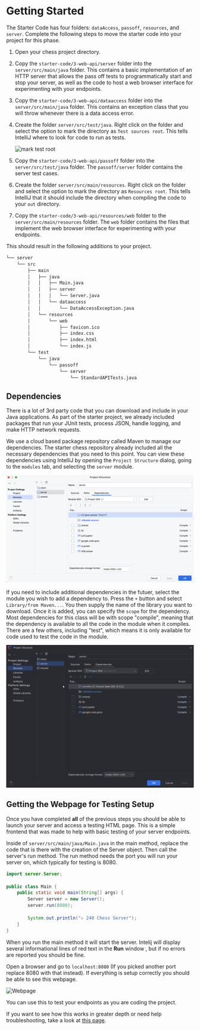# Getting Started

The Starter Code has four folders: `dataAccess`, `passoff`, `resources`, and `server`. Complete the following steps to move the starter code into your project for this phase.

1. Open your chess project directory.
1. Copy the `starter-code/3-web-api/server` folder into the `server/src/main/java` folder. This contains a basic implementation of an HTTP server that allows the pass off tests to programmatically start and stop your server, as well as the code to host a web browser interface for experimenting with your endpoints.
1. Copy the `starter-code/3-web-api/dataaccess` folder into the `server/src/main/java` folder. This contains an exception class that you will throw whenever there is a data access error.
1. Create the folder `server/src/test/java`. Right click on the folder and select the option to mark the directory as `Test sources root`. This tells IntelliJ where to look for code to run as tests.

   ![mark test root](mark-test-root.png)

1. Copy the `starter-code/3-web-api/passoff` folder into the `server/src/test/java` folder. The `passoff/server` folder contains the server test cases.
1. Create the folder `server/src/main/resources`. Right click on the folder and select the option to mark the directory as `Resources root`. This tells IntelliJ that it should include the directory when compiling the code to your `out` directory.
1. Copy the `starter-code/3-web-api/resources/web` folder to the `server/src/main/resources` folder. The `web` folder contains the files that implement the web browser interface for experimenting with your endpoints.

This should result in the following additions to your project.

```txt
└── server
    └── src
        ├── main
        │   ├── java
        │   │   ├── Main.java
        │   │   ├── server
        │   │   │   └── Server.java
        │   │   └── dataaccess
        │   │       └── DataAccessException.java
        │   └── resources
        │       └── web
        │           ├── favicon.ico
        │           ├── index.css
        │           ├── index.html
        │           └── index.js
        └── test
            └── java
                └── passoff
                    └── server
                        └── StandardAPITests.java
```

## Dependencies

There is a lot of 3rd party code that you can download and include in your Java applications. As part of the starter project, we already included packages that run your JUnit tests, process JSON, handle logging, and make HTTP network requests.

We use a cloud based package repository called Maven to manage our dependencies. The starter chess repository already included all the necessary dependencies that you need to this point. You can view these dependencies using IntelliJ by opening the `Project Structure` dialog, going to the `modules` tab, and selecting the `server` module.

![Existing dependencies](existingDependencies.png)

If you need to include additional dependencies in the futuer, select the module you wish to add a dependency to. Press the `+` button and select `Library/from Maven...`. You then supply the name of the library you want to download. Once it is added, you can specify the `scope` for the dependency. Most dependencies for this class will be with scope "compile", meaning that the dependency is available to all the code in the module when it compiles. There are a few others, including "test", which means it is only available for code used to test the code in the module.

<img src="install-dependency.gif" alt="Install dependency" width="600px" height="auto">

## Getting the Webpage for Testing Setup

Once you have completed **all** of the previous steps you should be able to launch your server and access a testing HTML page. This is a simple frontend that was made to help with basic testing of your server endpoints.

Inside of `server/src/main/java/Main.java` in the main method, replace the code that is there with the creation of the Server object. Then call the server's run method. The run method needs the port you will run your server on, which typically for testing is 8080.

```java
import server.Server;

public class Main {
    public static void main(String[] args) {
        Server server = new Server();
        server.run(8080);

        System.out.println("♕ 240 Chess Server");
    }
}
```

When you run the main method it will start the server. Intelij will display several informational lines of red text in the **Run** window , but if no errors are reported you should be fine.

Open a browser and go to `localhost:8080` (If you picked another port replace 8080 with that instead). If everything is setup correctly you should be able to see this webpage.

![Webpage](chess-server-webpage.png)

You can use this to test your endpoints as you are coding the project.

If you want to see how this works in greater depth or need help troubleshooting, take a look at [this page](../../instruction/web-api/web-api.md).
